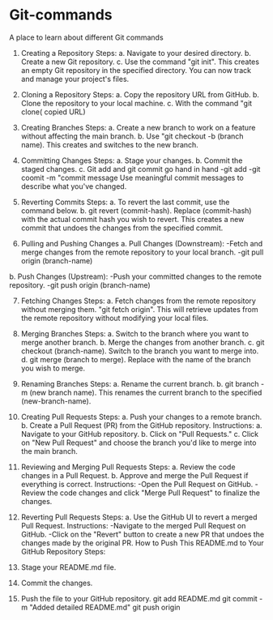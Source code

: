 # Git-commands
A place to learn about different Git commands 

1. Creating a Repository
Steps:
a. Navigate to your desired directory.
b. Create a new Git repository.
c. Use the command "git init". This creates an empty Git repository in the specified directory. You can now track and manage your project's files.

2. Cloning a Repository
Steps:
a. Copy the repository URL from GitHub.
b. Clone the repository to your local machine.
c. With the command "git clone( copied URL)

3. Creating Branches
Steps:
a. Create a new branch to work on a feature without affecting the main branch.
b. Use "git checkout -b (branch name). This creates and switches to the new branch. 

4. Committing Changes
Steps:
a. Stage your changes.
b. Commit the staged changes.
c. Git add and git commit go hand in hand
   -git add
   -git coomit -m "commit message
Use meaningful commit messages to describe what you've changed.

5. Reverting Commits
Steps:
a. To revert the last commit, use the command below.
b. git revert (commit-hash). Replace (commit-hash) with the actual commit hash you wish to revert. This creates a new commit that undoes the changes from the specified commit.

6. Pulling and Pushing Changes
  a. Pull Changes (Downstream):
     -Fetch and merge changes from the remote repository to your local branch.
     -git pull origin (branch-name)

  b. Push Changes (Upstream):
     -Push your committed changes to the remote repository.
     -git push origin (branch-name)

7. Fetching Changes
Steps:
a. Fetch changes from the remote repository without merging them. "git fetch origin". This will retrieve updates from the remote repository without modifying your local files.

8. Merging Branches
Steps:
a. Switch to the branch where you want to merge another branch.
b. Merge the changes from another branch.
c. git checkout (branch-name). Switch to the branch you want to merge into.
d. git merge (branch to merge). Replace <branch-to-merge> with the name of the branch you wish to merge.

9. Renaming Branches
Steps:
a. Rename the current branch.
b. git branch -m (new branch name). This renames the current branch to the specified (new-branch-name).

10. Creating Pull Requests
Steps:
a. Push your changes to a remote branch.
b. Create a Pull Request (PR) from the GitHub repository.
Instructions:
a. Navigate to your GitHub repository.
b. Click on "Pull Requests."
c. Click on "New Pull Request" and choose the branch you'd like to merge into the main branch.

11. Reviewing and Merging Pull Requests
Steps:
a. Review the code changes in a Pull Request.
b. Approve and merge the Pull Request if everything is correct.
Instructions:
   -Open the Pull Request on GitHub.
   -Review the code changes and click "Merge Pull Request" to finalize the changes.

12. Reverting Pull Requests
Steps:
a. Use the GitHub UI to revert a merged Pull Request.
Instructions:
   -Navigate to the merged Pull Request on GitHub.
   -Click on the "Revert" button to create a new PR that undoes the changes made by the original PR.
How to Push This README.md to Your GitHub Repository
Steps:
1. Stage your README.md file.
2. Commit the changes.
3. Push the file to your GitHub repository.
   git add README.md
   git commit -m "Added detailed README.md"
   git push origin <branch-name>

